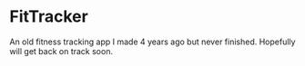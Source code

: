 # FitTracker
An old fitness tracking app I made 4 years ago but never finished. Hopefully will get back on track soon.
